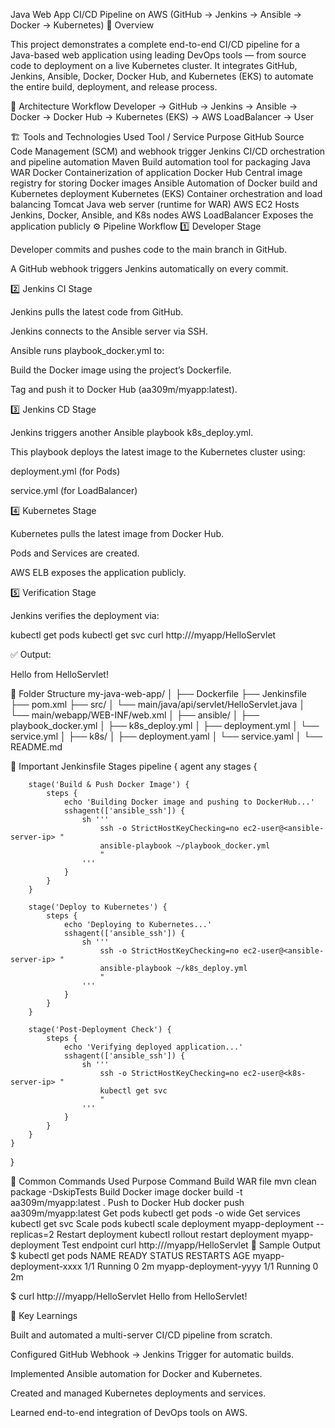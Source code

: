 
Java Web App CI/CD Pipeline on AWS (GitHub → Jenkins → Ansible → Docker → Kubernetes)
🧠 Overview

This project demonstrates a complete end-to-end CI/CD pipeline for a Java-based web application using leading DevOps tools — from source code to deployment on a live Kubernetes cluster.
It integrates GitHub, Jenkins, Ansible, Docker, Docker Hub, and Kubernetes (EKS) to automate the entire build, deployment, and release process.

🧩 Architecture Workflow
Developer → GitHub → Jenkins → Ansible → Docker → Docker Hub → Kubernetes (EKS) → AWS LoadBalancer → User

🏗️ Tools and Technologies Used
Tool / Service	Purpose
GitHub	Source Code Management (SCM) and webhook trigger
Jenkins	CI/CD orchestration and pipeline automation
Maven	Build automation tool for packaging Java WAR
Docker	Containerization of application
Docker Hub	Central image registry for storing Docker images
Ansible	Automation of Docker build and Kubernetes deployment
Kubernetes (EKS)	Container orchestration and load balancing
Tomcat	Java web server (runtime for WAR)
AWS EC2	Hosts Jenkins, Docker, Ansible, and K8s nodes
AWS LoadBalancer	Exposes the application publicly
⚙️ Pipeline Workflow
1️⃣ Developer Stage

Developer commits and pushes code to the main branch in GitHub.

A GitHub webhook triggers Jenkins automatically on every commit.

2️⃣ Jenkins CI Stage

Jenkins pulls the latest code from GitHub.

Jenkins connects to the Ansible server via SSH.

Ansible runs playbook_docker.yml to:

Build the Docker image using the project’s Dockerfile.

Tag and push it to Docker Hub (aa309m/myapp:latest).

3️⃣ Jenkins CD Stage

Jenkins triggers another Ansible playbook k8s_deploy.yml.

This playbook deploys the latest image to the Kubernetes cluster using:

deployment.yml (for Pods)

service.yml (for LoadBalancer)

4️⃣ Kubernetes Stage

Kubernetes pulls the latest image from Docker Hub.

Pods and Services are created.

AWS ELB exposes the application publicly.

5️⃣ Verification Stage

Jenkins verifies the deployment via:

kubectl get pods
kubectl get svc
curl http://<ELB-DNS>/myapp/HelloServlet


✅ Output:

Hello from HelloServlet!

🧱 Folder Structure
my-java-web-app/
│
├── Dockerfile
├── Jenkinsfile
├── pom.xml
├── src/
│   └── main/java/api/servlet/HelloServlet.java
│   └── main/webapp/WEB-INF/web.xml
│
├── ansible/
│   ├── playbook_docker.yml
│   ├── k8s_deploy.yml
│   ├── deployment.yml
│   └── service.yml
│
├── k8s/
│   ├── deployment.yaml
│   └── service.yaml
│
└── README.md

🧩 Important Jenkinsfile Stages
pipeline {
    agent any
    stages {

        stage('Build & Push Docker Image') {
            steps {
                echo 'Building Docker image and pushing to DockerHub...'
                sshagent(['ansible_ssh']) {
                    sh '''
                        ssh -o StrictHostKeyChecking=no ec2-user@<ansible-server-ip> "
                        ansible-playbook ~/playbook_docker.yml
                        "
                    '''
                }
            }
        }

        stage('Deploy to Kubernetes') {
            steps {
                echo 'Deploying to Kubernetes...'
                sshagent(['ansible_ssh']) {
                    sh '''
                        ssh -o StrictHostKeyChecking=no ec2-user@<ansible-server-ip> "
                        ansible-playbook ~/k8s_deploy.yml
                        "
                    '''
                }
            }
        }

        stage('Post-Deployment Check') {
            steps {
                echo 'Verifying deployed application...'
                sshagent(['ansible_ssh']) {
                    sh '''
                        ssh -o StrictHostKeyChecking=no ec2-user@<k8s-server-ip> "
                        kubectl get svc
                        "
                    '''
                }
            }
        }
    }
}

🧰 Common Commands Used
Purpose	Command
Build WAR file	mvn clean package -DskipTests
Build Docker image	docker build -t aa309m/myapp:latest .
Push to Docker Hub	docker push aa309m/myapp:latest
Get pods	kubectl get pods -o wide
Get services	kubectl get svc
Scale pods	kubectl scale deployment myapp-deployment --replicas=2
Restart deployment	kubectl rollout restart deployment myapp-deployment
Test endpoint	curl http://<ELB-DNS>/myapp/HelloServlet
🧩 Sample Output
$ kubectl get pods
NAME                                READY   STATUS    RESTARTS   AGE
myapp-deployment-xxxx               1/1     Running   0          2m
myapp-deployment-yyyy               1/1     Running   0          2m

$ curl http://<ELB-DNS>/myapp/HelloServlet
Hello from HelloServlet!

🧠 Key Learnings

Built and automated a multi-server CI/CD pipeline from scratch.

Configured GitHub Webhook → Jenkins Trigger for automatic builds.

Implemented Ansible automation for Docker and Kubernetes.

Created and managed Kubernetes deployments and services.

Learned end-to-end integration of DevOps tools on AWS.


